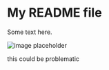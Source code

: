 # My README file

Some text here. 

![image placeholder](https://media.giphy.com/media/26FPCXdkvDbKBbgOI/giphy.gif)



this could be problematic 